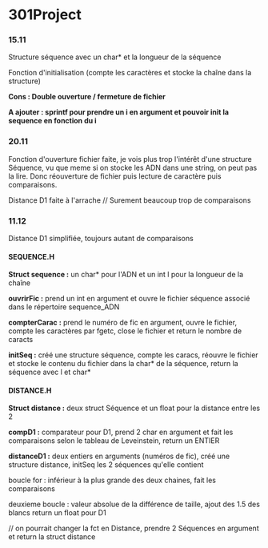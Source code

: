 # 301Project

### 15.11

Structure séquence avec un char* et la longueur de la séquence

Fonction d'initialisation (compte les caractères et stocke la chaîne dans la structure)

**Cons :
Double ouverture / fermeture de fichier**

**A ajouter : 
sprintf pour prendre un i en argument et pouvoir init la sequence en fonction du i**
 
 
 
### 20.11

Fonction d'ouverture fichier faite, je vois plus trop l'intérêt d'une structure Séquence, vu que meme si on stocke les ADN dans une string, on peut pas la lire. Donc réouverture de fichier puis lecture de caractère puis comparaisons.

Distance D1 faite à l'arrache // Surement beaucoup trop de comparaisons



### 11.12

Distance D1 simplifiée, toujours autant de comparaisons

#### **SEQUENCE.H**
**Struct sequence :** un char* pour l'ADN et un int l pour la longueur de la chaîne

**ouvrirFic :** prend un int en argument et ouvre le fichier séquence associé dans le répertoire sequence_ADN

**compterCarac :** prend le numéro de fic en argument, ouvre le fichier, compte les caractères par fgetc, close le fichier et return le nombre de caracts

**initSeq :** créé une structure séquence, compte les caracs, réouvre le fichier et stocke le contenu du fichier dans la char* de la séquence, return la séquence avec l et char*



#### **DISTANCE.H**
**Struct distance :** deux struct Séquence et un float pour la distance entre les 2

**compD1 :** comparateur pour D1, prend 2 char en argument et fait les comparaisons selon le tableau de Leveinstein, return un ENTIER

**distanceD1 :**  deux entiers en arguments (numéros de fic), créé une structure distance, initSeq les 2 séquences qu'elle contient

boucle for : inférieur à la plus grande des deux chaines, fait les comparaisons

deuxieme boucle : valeur absolue de la différence de taille, ajout des 1.5 des blancs
return un float pour D1

// on pourrait changer la fct en Distance, prendre 2 Séquences en argument et return la struct distance 
